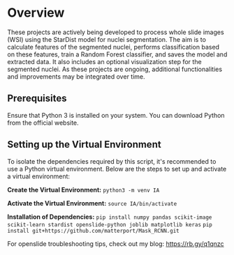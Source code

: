 # Overview

These projects are actively being developed to process whole slide images (WSI) using the StarDist model for nuclei segmentation. The aim is to calculate features of the segmented nuclei, performs classification based on these features, train a Random Forest classifier, and saves the model and extracted data. It also includes an optional visualization step for the segmented nuclei. As these projects are ongoing, additional functionalities and improvements may be integrated over time.

## Prerequisites
Ensure that Python 3 is installed on your system. You can download Python from the official website.

## Setting up the Virtual Environment
To isolate the dependencies required by this script, it's recommended to use a Python virtual environment. Below are the steps to set up and activate a virtual environment:

**Create the Virtual Environment:**
```python3 -m venv IA```

**Activate the Virtual Environment:**
 ```source IA/bin/activate```

**Installation of Dependencies:**
```pip install numpy pandas scikit-image scikit-learn stardist openslide-python joblib matplotlib keras```
```pip install git+https://github.com/matterport/Mask_RCNN.git```

For openslide troubleshooting tips, check out my blog: https://rb.gy/q1qnzc

